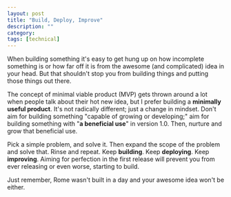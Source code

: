 ```yaml
---
layout: post
title: "Build, Deploy, Improve"
description: ""
category: 
tags: [technical]
---
```


When building something it's easy to get hung up on how incomplete something is or how far off it is from the awesome (and complicated) idea in your head. But that shouldn't stop you from building things and putting those things out there.

The concept of minimal viable product (MVP) gets thrown around a lot when people talk about their hot new idea, but I prefer building a **minimally useful product**. It's not radically different; just a change in mindset. Don't aim for building something "capable of growing or developing;" aim for building something with "**a beneficial use**" in version 1.0. Then, nurture and grow that beneficial use. 

Pick a simple problem, and solve it. Then expand the scope of the problem and solve that. Rinse and repeat. Keep **building**. Keep **deploying**. Keep **improving**. Aiming for perfection in the first release will prevent you from ever releasing or even worse, starting to build. 

Just remember, Rome wasn't built in a day and your awesome idea won't be either. 
